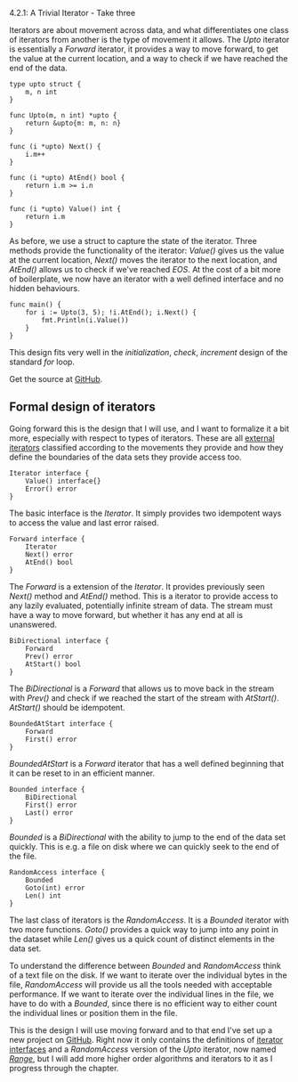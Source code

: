 4.2.1: A Trivial Iterator - Take three

Iterators are about movement across data, and what differentiates one class of iterators from another is the type of movement it allows. The *Upto* iterator is essentially a *Forward* iterator, it provides a way to move forward, to get the value at the current location, and a way to check if we have reached the end of the data.

    type upto struct {
        m, n int
    }
    
    func Upto(m, n int) *upto {
        return &upto{m: m, n: n}
    }
    
    func (i *upto) Next() {
        i.m++
    }
    
    func (i *upto) AtEnd() bool {
        return i.m >= i.n
    }
    
    func (i *upto) Value() int {
        return i.m
    }

As before, we use a struct to capture the state of the iterator. Three methods provide the functionality of the iterator: *Value()* gives us the value at the current location, *Next()* moves the iterator to the next location, and *AtEnd()* allows us to check if we've reached *EOS*. At the cost of a bit more of boilerplate, we now have an iterator with a well defined interface and no hidden behaviours.

    func main() {
        for i := Upto(3, 5); !i.AtEnd(); i.Next() {
            fmt.Println(i.Value())
        }
    }

This design fits very well in the *initialization*, *check*, *increment* design of the standard *for* loop.

Get the source at [GitHub](https://github.com/mg/hog/blob/master/c4/upto_take3.go).

## Formal design of iterators

Going forward this is the design that I will use, and I want to formalize it a bit more, especially with respect to types of iterators. These are all [external iterators](http://journal.stuffwithstuff.com/2013/01/13/iteration-inside-and-out/) classified according to the movements they provide and how they define the boundaries of the data sets they provide access too.

    Iterator interface {
        Value() interface{}
        Error() error
    }

The basic interface is the *Iterator*. It simply provides two idempotent ways to access the value and last error raised.

    Forward interface {
        Iterator
        Next() error
        AtEnd() bool
    }

The *Forward* is a extension of the *Iterator*. It provides previously seen *Next()* method and *AtEnd()* method. This is a iterator to provide access to any lazily evaluated, potentially infinite stream of data. The stream must have a way to move forward, but whether it has any end at all is unanswered.


    BiDirectional interface {
        Forward
        Prev() error
        AtStart() bool
    }

The *BiDirectional* is a *Forward* that allows us to move back in the stream with *Prev()* and check if we reached the start of the stream with *AtStart()*. *AtStart()* should be idempotent.

    BoundedAtStart interface {
        Forward
        First() error
    }

*BoundedAtStart* is a *Forward* iterator that has a well defined beginning that it can be reset to in an efficient manner.

    Bounded interface {
        BiDirectional
        First() error
        Last() error
    }

*Bounded* is a *BiDirectional* with the ability to jump to the end of the data set quickly. This is e.g. a file on disk where we can quickly seek to the end of the file.

    RandomAccess interface {
        Bounded
        Goto(int) error
        Len() int
    }

The last class of iterators is the *RandomAccess*. It is a *Bounded* iterator with two more functions. *Goto()* provides a quick way to jump into any point in the dataset while *Len()* gives us a quick count of distinct elements in the data set.

To understand the difference between *Bounded* and *RandomAccess* think of a text file on the disk. If we want to iterate over the individual bytes in the file, *RandomAccess* will provide us all the tools needed with acceptable performance. If we want to iterate over the individual lines in the file, we have to do with a *Bounded*, since there is no efficient way to either count the individual lines or position them in the file.

This is the design I will use moving forward and to that end I've set up a new project on [GitHub](https://github.com/mg/i). Right now it only contains the definitions of [iterator interfaces](https://github.com/mg/i/blob/master/iterator.go) and a *RandomAccess* version of the *Upto* iterator, now named [*Range*](https://github.com/mg/i/blob/master/iutil/range.go), but I will add more higher order algorithms and iterators to it as I progress through the chapter.